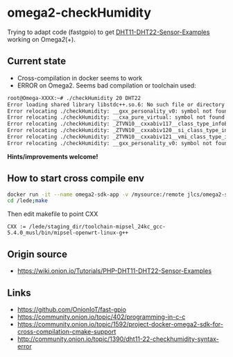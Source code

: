 # omega2-checkHumidity

Trying to adapt code (fastgpio) to get [DHT11-DHT22-Sensor-Examples](https://wiki.onion.io/Tutorials/PHP-DHT11-DHT22-Sensor-Examples) working on Omega*2*(+).

## Current state
- Cross-compilation in docker seems to work
- ERROR on Omega2. Seems bad compilation or toolchain used:
```bash
root@Omega-XXXX:~# ./checkHumidity 20 DHT22
Error loading shared library libstdc++.so.6: No such file or directory (needed by ./checkHumidity)
Error relocating ./checkHumidity: __gxx_personality_v0: symbol not found
Error relocating ./checkHumidity: __cxa_pure_virtual: symbol not found
Error relocating ./checkHumidity: _ZTVN10__cxxabiv117__class_type_infoE: symbol not found
Error relocating ./checkHumidity: _ZTVN10__cxxabiv120__si_class_type_infoE: symbol not found
Error relocating ./checkHumidity: _ZTVN10__cxxabiv121__vmi_class_type_infoE: symbol not found
Error relocating ./checkHumidity: __gxx_personality_v0: symbol not found
```
**Hints/improvements welcome!**


## How to start cross compile env
```bash
docker run -it --name omega2-sdk-app -v /mysource:/remote jlcs/omega2-sdk bash
cd /lede;make
```
Then edit makefile to point CXX
```make
CXX := /lede/staging_dir/toolchain-mipsel_24kc_gcc-5.4.0_musl/bin/mipsel-openwrt-linux-g++
```

## Origin source
- https://wiki.onion.io/Tutorials/PHP-DHT11-DHT22-Sensor-Examples

## Links
- https://github.com/OnionIoT/fast-gpio
- https://community.onion.io/topic/402/programming-in-c-c
- https://community.onion.io/topic/1592/project-docker-omega2-sdk-for-cross-compilation-cmake-support
- http://community.onion.io/topic/1390/dht11-22-checkhumidity-syntax-error



